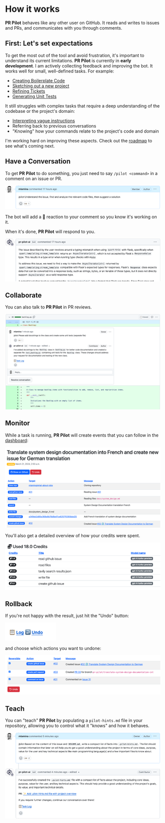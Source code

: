 # How it works
**PR Pilot** behaves like any other user on GitHub. It reads and writes to issues and PRs, and communicates with you through comments.


## First: Let's set expectations
To get the most out of the tool and avoid frustration, it's important to understand its current limitations.
**PR Pilot** is currently in **early development**. I am actively collecting feedback and improving the bot.
It works well for small, well-defined tasks. For example:
* [Creating Boilerplate Code](https://github.com/PR-Pilot-AI/pr-pilot-demo-django/issues/1)
* [Sketching out a new project](https://github.com/mlamina/what-about-jobs/issues/1)
* [Refining Tickets](https://github.com/mlamina/what-about-jobs/issues/1#issuecomment-2002192680)
* [Generating Unit Tests](https://github.com/hex337/quantum-attendance/pull/78#issuecomment-1992749255)

It still struggles with complex tasks that require a deep understanding of the codebase or the project's domain:
* [Interpreting vague instructions](https://github.com/mlamina/what-about-jobs/issues/4#issuecomment-1998946675)
* Referring back to previous conversations
* "Knowing" how your commands relate to the project's code and domain

I'm working hard on improving these aspects. Check out the [roadmap](./roadmap.md) to see what's coming next.

## Have a Conversation

To get **PR Pilot** to do something, you just need to say `/pilot <command>` in a comment on an issue or PR.

![Taling to PR Pilot](img/how_it_works_command.png)

The bot will add a 👀 reaction to your comment so you know it's working on it.
    
When it's done, **PR Pilot** will respond to you.

![PR Pilot](img/how_it_works_response.png)

## Collaborate
You can also talk to **PR Pilot** in PR reviews.

![PR Pilot](img/how_it_works_pr_review.png)


## Monitor
While a task is running, **PR Pilot** will create events that you can follow in the [dashboard](https://app.pr-pilot.ai/dashboard/tasks/):

![PR Pilot](img/how_it_works_dashboard.png)

You'll also get a detailed overview of how your credits were spent.

![Monitoring PR Pilot](img/how_it_works_cost.png)

## Rollback
If you're not happy with the result, just hit the "Undo" button:

![PR Pilot](img/undo1.png)

and choose which actions you want to undone:

![PR Pilot](img/undo2.png)

## Teach
You can "teach" **PR Pilot** by populating a `pilot-hints.md` file in your repository, allowing you to control 
what it "knows" and how it behaves.

![Teaching PR Pilot](img/how_it_works_teaching.png)